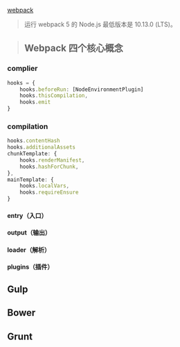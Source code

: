 [webpack](https://webpack.docschina.org/guides/getting-started)
> 运行 webpack 5 的 Node.js 最低版本是 10.13.0 (LTS)。

> ## Webpack 四个核心概念

### complier

```javascript
hooks = {
    hooks.beforeRun: [NodeEnvironmentPlugin]
    hooks.thisCompilation,
    hooks.emit
}
```

### compilation

```javascript
hooks.contentHash
hooks.additionalAssets
chunkTemplate: {
    hooks.renderManifest,
    hooks.hashForChunk,
},
mainTemplate: {
    hooks.localVars,
    hooks.requireEnsure
}
```

#### entry（入口）

#### output（输出）

#### loader（解析）

#### plugins（插件）

## Gulp

## Bower

## Grunt

